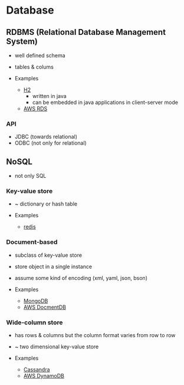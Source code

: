 # Database

## RDBMS (Relational Database Management System)

- well defined schema
- tables & colums

- Examples
  - [H2](https://www.h2database.com/html/main.html)
    - written in java
    - can be embedded in java applications in client-server mode
  - [AWS RDS](https://aws.amazon.com/rds/)

### API

- JDBC (towards relational)
- ODBC (not only for relational)

## NoSQL

- not only SQL

### Key-value store

- ~ dictionary or hash table

- Examples
  - [redis](https://redis.io/)

### Document-based

- subclass of key-value store
- store object in a single instance
- assume some kind of encoding (xml, yaml, json, bson)

- Examples
  - [MongoDB](https://www.mongodb.com/)
  - [AWS DocmentDB](https://aws.amazon.com/documentdb/)

### Wide-column store

- has rows & columns but the column format varies from row to row
- ~ two dimensional key-value store

- Examples
  - [Cassandra](https://cassandra.apache.org/)
  - [AWS DynamoDB](https://aws.amazon.com/dynamodb/)
